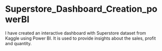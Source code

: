 # Superstore_Dashboard_Creation_powerBI
I have created an interactive dashboard with Superstore dataset from Kaggle using Power BI. It is used to provide insights about the sales, profit and quantity.
